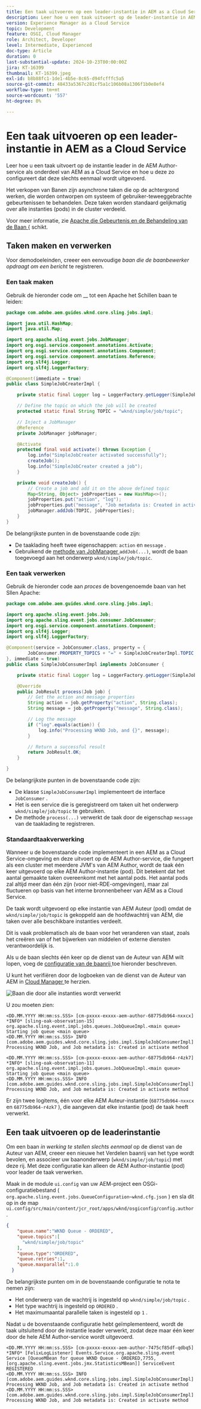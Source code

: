 ```yaml
---
title: Een taak uitvoeren op een leader-instantie in AEM as a Cloud Service
description: Leer hoe u een taak uitvoert op de leader-instantie in AEM as a Cloud Service.
version: Experience Manager as a Cloud Service
topic: Development
feature: OSGI, Cloud Manager
role: Architect, Developer
level: Intermediate, Experienced
doc-type: Article
duration: 0
last-substantial-update: 2024-10-23T00:00:00Z
jira: KT-16399
thumbnail: KT-16399.jpeg
exl-id: b8b88fc1-1de1-4b5e-8c65-d94fcfffc5a5
source-git-commit: 48433a5367c281cf5a1c106b08a1306f1b0e8ef4
workflow-type: tm+mt
source-wordcount: '557'
ht-degree: 0%

---
```


# Een taak uitvoeren op een leader-instantie in AEM as a Cloud Service

Leer hoe u een taak uitvoert op de instantie leader in de AEM Author-service als onderdeel van AEM as a Cloud Service en hoe u deze zo configureert dat deze slechts eenmaal wordt uitgevoerd.

Het verkopen van Banen zijn asynchrone taken die op de achtergrond werken, die worden ontworpen om systeem of gebruiker-teweeggebrachte gebeurtenissen te behandelen. Deze taken worden standaard gelijkmatig over alle instanties (pods) in de cluster verdeeld.

Voor meer informatie, zie [ Apache die Gebeurtenis en de Behandeling van de Baan &lbrace;](https://sling.apache.org/documentation/bundles/apache-sling-eventing-and-job-handling.html) schikt.

## Taken maken en verwerken

Voor demodoeleinden, creeer een eenvoudige _baan die de baanbewerker opdraagt om een bericht_ te registreren.

### Een taak maken

Gebruik de hieronder code om __ tot een Apache het Schillen baan te leiden:

```java
package com.adobe.aem.guides.wknd.core.sling.jobs.impl;

import java.util.HashMap;
import java.util.Map;

import org.apache.sling.event.jobs.JobManager;
import org.osgi.service.component.annotations.Activate;
import org.osgi.service.component.annotations.Component;
import org.osgi.service.component.annotations.Reference;
import org.slf4j.Logger;
import org.slf4j.LoggerFactory;

@Component(immediate = true)
public class SimpleJobCreaterImpl {

    private static final Logger log = LoggerFactory.getLogger(SimpleJobCreaterImpl.class);

    // Define the topic on which the job will be created
    protected static final String TOPIC = "wknd/simple/job/topic";

    // Inject a JobManager
    @Reference
    private JobManager jobManager;

    @Activate
    protected final void activate() throws Exception {
        log.info("SimpleJobCreater activated successfully");
        createJob();
        log.info("SimpleJobCreater created a job");
    }

    private void createJob() {
        // Create a job and add it on the above defined topic
        Map<String, Object> jobProperties = new HashMap<>();
        jobProperties.put("action", "log");
        jobProperties.put("message", "Job metadata is: Created in activate method");
        jobManager.addJob(TOPIC, jobProperties);
    }
}
```

De belangrijkste punten in de bovenstaande code zijn:

- De taaklading heeft twee eigenschappen: `action` en `message` .
- Gebruikend de [ methode van JobManager ](https://javadoc.io/doc/com.adobe.aem/aem-sdk-api/latest/org/apache/sling/event/jobs/JobManager.html) `addJob(...)`, wordt de baan toegevoegd aan het onderwerp `wknd/simple/job/topic`.

### Een taak verwerken

Gebruik de hieronder code aan _proces_ de bovengenoemde baan van het Sllen Apache:

```java
package com.adobe.aem.guides.wknd.core.sling.jobs.impl;

import org.apache.sling.event.jobs.Job;
import org.apache.sling.event.jobs.consumer.JobConsumer;
import org.osgi.service.component.annotations.Component;
import org.slf4j.Logger;
import org.slf4j.LoggerFactory;

@Component(service = JobConsumer.class, property = {
        JobConsumer.PROPERTY_TOPICS + "=" + SimpleJobCreaterImpl.TOPIC
}, immediate = true)
public class SimpleJobConsumerImpl implements JobConsumer {

    private static final Logger log = LoggerFactory.getLogger(SimpleJobConsumerImpl.class);

    @Override
    public JobResult process(Job job) {
        // Get the action and message properties
        String action = job.getProperty("action", String.class);
        String message = job.getProperty("message", String.class);

        // Log the message
        if ("log".equals(action)) {
            log.info("Processing WKND Job, and {}", message);
        }

        // Return a successful result
        return JobResult.OK;
    }

}
```

De belangrijkste punten in de bovenstaande code zijn:

- De klasse `SimpleJobConsumerImpl` implementeert de interface `JobConsumer` .
- Het is een service die is geregistreerd om taken uit het onderwerp `wknd/simple/job/topic` te gebruiken.
- De methode `process(...)` verwerkt de taak door de eigenschap `message` van de taaklading te registreren.

### Standaardtaakverwerking

Wanneer u de bovenstaande code implementeert in een AEM as a Cloud Service-omgeving en deze uitvoert op de AEM Author-service, die fungeert als een cluster met meerdere JVM&#39;s van AEM Author, wordt de taak één keer uitgevoerd op elke AEM Author-instantie (pod). Dit betekent dat het aantal gemaakte taken overeenkomt met het aantal pods. Het aantal pods zal altijd meer dan één zijn (voor niet-RDE-omgevingen), maar zal fluctueren op basis van het interne bronnenbeheer van AEM as a Cloud Service.

De taak wordt uitgevoerd op elke instantie van AEM Auteur (pod) omdat de `wknd/simple/job/topic` is gekoppeld aan de hoofdwachtrij van AEM, die taken over alle beschikbare instanties verdeelt.

Dit is vaak problematisch als de baan voor het veranderen van staat, zoals het creëren van of het bijwerken van middelen of externe diensten verantwoordelijk is.

Als u de baan slechts één keer op de dienst van de Auteur van AEM wilt lopen, voeg de [ configuratie van de baanrij ](#how-to-run-a-job-on-the-leader-instance) toe hieronder beschreven.

U kunt het verifiëren door de logboeken van de dienst van de Auteur van AEM in [ Cloud Manager ](https://experienceleague.adobe.com/nl/docs/experience-manager-learn/cloud-service/debugging/debugging-aem-as-a-cloud-service/logs#cloud-manager) te herzien.

![ Baan die door alle instanties wordt verwerkt ](./assets/run-job-once/job-processed-by-all-instances.png)


U zou moeten zien:

```
<DD.MM.YYYY HH:mm:ss.SSS> [cm-pxxxx-exxxx-aem-author-68775db964-nxxcx] *INFO* [sling-oak-observation-15] org.apache.sling.event.impl.jobs.queues.JobQueueImpl.<main queue> Starting job queue <main queue>
<DD.MM.YYYY HH:mm:ss.SSS> INFO [com.adobe.aem.guides.wknd.core.sling.jobs.impl.SimpleJobConsumerImpl] Processing WKND Job, and Job metadata is: Created in activate method

<DD.MM.YYYY HH:mm:ss.SSS> [cm-pxxxx-exxxx-aem-author-68775db964-r4zk7] *INFO* [sling-oak-observation-11] org.apache.sling.event.impl.jobs.queues.JobQueueImpl.<main queue> Starting job queue <main queue>
<DD.MM.YYYY HH:mm:ss.SSS> INFO [com.adobe.aem.guides.wknd.core.sling.jobs.impl.SimpleJobConsumerImpl] Processing WKND Job, and Job metadata is: Created in activate method
```

Er zijn twee logitems, één voor elke AEM Auteur-instantie (`68775db964-nxxcx` en `68775db964-r4zk7` ), die aangeven dat elke instantie (pod) de taak heeft verwerkt.

## Een taak uitvoeren op de leaderinstantie

Om een baan _in werking te stellen slechts eenmaal_ op de dienst van de Auteur van AEM, creeer een nieuwe het Verdelen baanrij van het type **&#x200B;**&#x200B;wordt bevolen, en associeer uw baanonderwerp (`wknd/simple/job/topic`) met deze rij. Met deze configuratie kan alleen de AEM Author-instantie (pod) voor leader de taak verwerken.

Maak in de module `ui.config` van uw AEM-project een OSGi-configuratiebestand ( `org.apache.sling.event.jobs.QueueConfiguration~wknd.cfg.json` ) en sla dit op in de map `ui.config/src/main/content/jcr_root/apps/wknd/osgiconfig/config.author` .

```json
{
    "queue.name":"WKND Queue - ORDERED",
    "queue.topics":[
      "wknd/simple/job/topic"
    ],
    "queue.type":"ORDERED",
    "queue.retries":1,
    "queue.maxparallel":1.0
  }
```

De belangrijkste punten om in de bovenstaande configuratie te nota te nemen zijn:

- Het onderwerp van de wachtrij is ingesteld op `wknd/simple/job/topic` .
- Het type wachtrij is ingesteld op `ORDERED` .
- Het maximumaantal parallelle taken is ingesteld op `1` .

Nadat u de bovenstaande configuratie hebt geïmplementeerd, wordt de taak uitsluitend door de instantie leader verwerkt, zodat deze maar één keer door de hele AEM Author-service wordt uitgevoerd.

```
<DD.MM.YYYY HH:mm:ss.SSS> [cm-pxxxx-exxxx-aem-author-7475cf85df-qdbq5] *INFO* [FelixLogListener] Events.Service.org.apache.sling.event Service [QueueMBean for queue WKND Queue - ORDERED,7755, [org.apache.sling.event.jobs.jmx.StatisticsMBean]] ServiceEvent REGISTERED
<DD.MM.YYYY HH:mm:ss.SSS> INFO [com.adobe.aem.guides.wknd.core.sling.jobs.impl.SimpleJobConsumerImpl] Processing WKND Job, and Job metadata is: Created in activate method
<DD.MM.YYYY HH:mm:ss.SSS> [com.adobe.aem.guides.wknd.core.sling.jobs.impl.SimpleJobConsumerImpl] Processing WKND Job, and Job metadata is: Created in activate method
```
